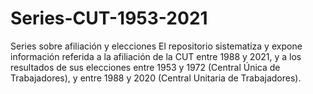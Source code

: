 # Series-CUT-1953-2021
Series sobre afiliación y elecciones
El repositorio sistematiza y expone información referida a la afiliación de la CUT entre 1988 y 2021, 
y a los resultados de sus elecciones entre 1953 y 1972 (Central Única de Trabajadores), y entre 1988
y 2020 (Central Unitaria de Trabajadores).

